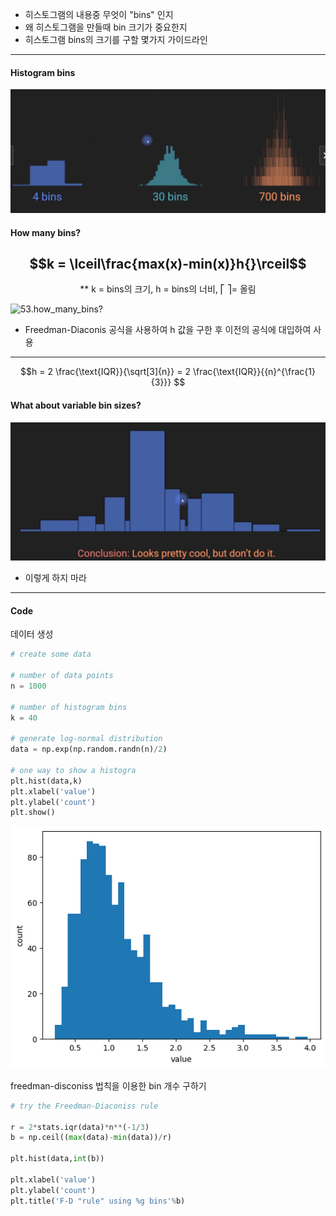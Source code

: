 - 히스토그램의 내용중 무엇이 "bins" 인지
- 왜 히스토그램을 만들때 bin 크기가 중요한지
- 히스토그램 bins의 크기를 구할 몇가지 가이드라인

-----
#### Histogram bins
![53.histogram_bins](../pic/6.descriptive%20statistics/53.histogram_bins.png)

#### How many bins?
## $$k = \lceil\frac{max(x)-min(x)}h{}\rceil$$
<center>** k = bins의 크기, h = bins의 너비, ⎡ ⎤= 올림</center>

![53.how_many_bins?](../pic/6.descriptive%20statistics/53.how_many_bins?.png)
- Freedman-Diaconis 공식을 사용하여 h 값을 구한 후 이전의 공식에 대입하여 사용
-----
$$h = 2 \frac{\text{IQR}}{\sqrt[3]{n}} =  2 \frac{\text{IQR}}{{n}^{\frac{1}{3}}} $$
#### What about variable bin sizes?
![53.dont_do_that](../pic/6.descriptive%20statistics/53.dont_do_that.png)
- 이렇게 하지 마라

-----
#### Code
데이터 생성
```python
# create some data

# number of data points
n = 1000

# number of histogram bins
k = 40

# generate log-normal distribution
data = np.exp(np.random.randn(n)/2)

# one way to show a histogra
plt.hist(data,k)
plt.xlabel('value')
plt.ylabel('count')
plt.show()
```
![53.gen_data](../pic/6.descriptive%20statistics/53.gen_data.png)

freedman-disconiss 법칙을 이용한  bin 개수 구하기
```python
# try the Freedman-Diaconiss rule

r = 2*stats.iqr(data)*n**(-1/3)
b = np.ceil((max(data)-min(data))/r)

plt.hist(data,int(b))

plt.xlabel('value')
plt.ylabel('count')
plt.title('F-D "rule" using %g bins'%b)
```